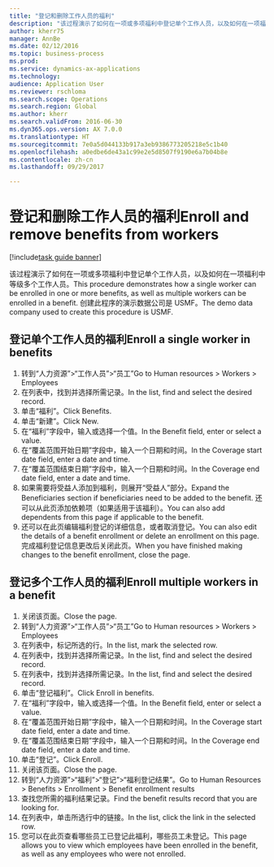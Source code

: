 ```yaml
--- 
title: "登记和删除工作人员的福利"
description: "该过程演示了如何在一项或多项福利中登记单个工作人员，以及如何在一项福利中等级多个工作人员。"
author: kherr75
manager: AnnBe
ms.date: 02/12/2016
ms.topic: business-process
ms.prod: 
ms.service: dynamics-ax-applications
ms.technology: 
audience: Application User
ms.reviewer: rschloma
ms.search.scope: Operations
ms.search.region: Global
ms.author: kherr
ms.search.validFrom: 2016-06-30
ms.dyn365.ops.version: AX 7.0.0
ms.translationtype: HT
ms.sourcegitcommit: 7e0a5d044133b917a3eb9386773205218e5c1b40
ms.openlocfilehash: a0edbe6de43a1c99e2e5d8507f9190e6a7b04b8e
ms.contentlocale: zh-cn
ms.lasthandoff: 09/29/2017

---
```

# <a name="enroll-and-remove-benefits-from-workers"></a><span data-ttu-id="3b5be-103">登记和删除工作人员的福利</span><span class="sxs-lookup"><span data-stu-id="3b5be-103">Enroll and remove benefits from workers</span></span>

[!include[task guide banner](../../includes/task-guide-banner.md)]

<span data-ttu-id="3b5be-104">该过程演示了如何在一项或多项福利中登记单个工作人员，以及如何在一项福利中等级多个工作人员。</span><span class="sxs-lookup"><span data-stu-id="3b5be-104">This procedure demonstrates how a single worker can be enrolled in one or more benefits, as well as multiple workers can be enrolled in a benefit.</span></span> <span data-ttu-id="3b5be-105">创建此程序的演示数据公司是 USMF。</span><span class="sxs-lookup"><span data-stu-id="3b5be-105">The demo data company used to create this procedure is USMF.</span></span>


## <a name="enroll-a-single-worker-in-benefits"></a><span data-ttu-id="3b5be-106">登记单个工作人员的福利</span><span class="sxs-lookup"><span data-stu-id="3b5be-106">Enroll a single worker in benefits</span></span>
1. <span data-ttu-id="3b5be-107">转到“人力资源”>“工作人员”>“员工”</span><span class="sxs-lookup"><span data-stu-id="3b5be-107">Go to Human resources > Workers > Employees</span></span>
2. <span data-ttu-id="3b5be-108">在列表中，找到并选择所需记录。</span><span class="sxs-lookup"><span data-stu-id="3b5be-108">In the list, find and select the desired record.</span></span>
3. <span data-ttu-id="3b5be-109">单击“福利”。</span><span class="sxs-lookup"><span data-stu-id="3b5be-109">Click Benefits.</span></span>
4. <span data-ttu-id="3b5be-110">单击“新建”。</span><span class="sxs-lookup"><span data-stu-id="3b5be-110">Click New.</span></span>
5. <span data-ttu-id="3b5be-111">在“福利”字段中，输入或选择一个值。</span><span class="sxs-lookup"><span data-stu-id="3b5be-111">In the Benefit field, enter or select a value.</span></span>
6. <span data-ttu-id="3b5be-112">在“覆盖范围开始日期”字段中，输入一个日期和时间。</span><span class="sxs-lookup"><span data-stu-id="3b5be-112">In the Coverage start date field, enter a date and time.</span></span>
7. <span data-ttu-id="3b5be-113">在“覆盖范围结束日期”字段中，输入一个日期和时间。</span><span class="sxs-lookup"><span data-stu-id="3b5be-113">In the Coverage end date field, enter a date and time.</span></span>
8. <span data-ttu-id="3b5be-114">如果需要将受益人添加到福利，则展开“受益人”部分。</span><span class="sxs-lookup"><span data-stu-id="3b5be-114">Expand the Beneficiaries section if beneficiaries need to be added to the benefit.</span></span> <span data-ttu-id="3b5be-115">还可以从此页添加依赖项（如果适用于该福利）。</span><span class="sxs-lookup"><span data-stu-id="3b5be-115">You can also add dependents from this page if applicable to the benefit.</span></span>
9. <span data-ttu-id="3b5be-116">还可以在此页编辑福利登记的详细信息，或者取消登记。</span><span class="sxs-lookup"><span data-stu-id="3b5be-116">You can also edit the details of a benefit enrollment or delete an enrollment on this page.</span></span> <span data-ttu-id="3b5be-117">完成福利登记信息更改后关闭此页。</span><span class="sxs-lookup"><span data-stu-id="3b5be-117">When you have finished making changes to the benefit enrollment, close the page.</span></span>

## <a name="enroll-multiple-workers-in-a-benefit"></a><span data-ttu-id="3b5be-118">登记多个工作人员的福利</span><span class="sxs-lookup"><span data-stu-id="3b5be-118">Enroll multiple workers in a benefit</span></span>
1. <span data-ttu-id="3b5be-119">关闭该页面。</span><span class="sxs-lookup"><span data-stu-id="3b5be-119">Close the page.</span></span>
2. <span data-ttu-id="3b5be-120">转到“人力资源”>“工作人员”>“员工”</span><span class="sxs-lookup"><span data-stu-id="3b5be-120">Go to Human resources > Workers > Employees</span></span>
3. <span data-ttu-id="3b5be-121">在列表中，标记所选的行。</span><span class="sxs-lookup"><span data-stu-id="3b5be-121">In the list, mark the selected row.</span></span>
4. <span data-ttu-id="3b5be-122">在列表中，找到并选择所需记录。</span><span class="sxs-lookup"><span data-stu-id="3b5be-122">In the list, find and select the desired record.</span></span>
5. <span data-ttu-id="3b5be-123">在列表中，找到并选择所需记录。</span><span class="sxs-lookup"><span data-stu-id="3b5be-123">In the list, find and select the desired record.</span></span>
6. <span data-ttu-id="3b5be-124">单击“登记福利”。</span><span class="sxs-lookup"><span data-stu-id="3b5be-124">Click Enroll in benefits.</span></span>
7. <span data-ttu-id="3b5be-125">在“福利”字段中，输入或选择一个值。</span><span class="sxs-lookup"><span data-stu-id="3b5be-125">In the Benefit field, enter or select a value.</span></span>
8. <span data-ttu-id="3b5be-126">在“覆盖范围开始日期”字段中，输入一个日期和时间。</span><span class="sxs-lookup"><span data-stu-id="3b5be-126">In the Coverage start date field, enter a date and time.</span></span>
9. <span data-ttu-id="3b5be-127">在“覆盖范围结束日期”字段中，输入一个日期和时间。</span><span class="sxs-lookup"><span data-stu-id="3b5be-127">In the Coverage end date field, enter a date and time.</span></span>
10. <span data-ttu-id="3b5be-128">单击“登记”。</span><span class="sxs-lookup"><span data-stu-id="3b5be-128">Click Enroll.</span></span>
11. <span data-ttu-id="3b5be-129">关闭该页面。</span><span class="sxs-lookup"><span data-stu-id="3b5be-129">Close the page.</span></span>
12. <span data-ttu-id="3b5be-130">转到“人力资源”>“福利”>“登记”>“福利登记结果”。</span><span class="sxs-lookup"><span data-stu-id="3b5be-130">Go to Human Resources > Benefits > Enrollment > Benefit enrollment results</span></span>
13. <span data-ttu-id="3b5be-131">查找您所需的福利结果记录。</span><span class="sxs-lookup"><span data-stu-id="3b5be-131">Find the benefit results record that you are looking for.</span></span>
14. <span data-ttu-id="3b5be-132">在列表中，单击所选行中的链接。</span><span class="sxs-lookup"><span data-stu-id="3b5be-132">In the list, click the link in the selected row.</span></span>
15. <span data-ttu-id="3b5be-133">您可以在此页查看哪些员工已登记此福利，哪些员工未登记。</span><span class="sxs-lookup"><span data-stu-id="3b5be-133">This page allows you to view which employees have been enrolled in the benefit, as well as any employees who were not enrolled.</span></span>


